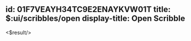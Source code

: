 id: 01F7VEAYH34TC9E2ENAYKVW01T
title: $:ui/scribbles/open
display-title: Open Scribble
---

<TextInput label="search" bind="query" />
<Query query="Get-Scribbles | With-Title '${query}'" bind="results" />
<For values="results" bind="result">
<$result/>
</For>

